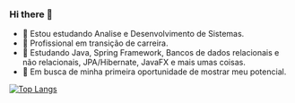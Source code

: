 ### Hi there 👋
- 🌱 Estou estudando Analise e Desenvolvimento de Sistemas.
- 🌱 Profissional em transição de carreira.
- 🌱 Estudando Java, Spring Framework, Bancos de dados relacionais e não relacionais, JPA/Hibernate, JavaFX e mais umas coisas.
- 🔭 Em busca de minha primeira oportunidade de mostrar meu potencial.
<!--
![Anurag's GitHub stats](https://github-readme-stats.vercel.app/api?username=anuraghazra&show_icons=true&theme=transparent)
<picture>
<source 
  srcset="https://github-readme-stats.vercel.app/api?username=anuraghazra&show_icons=true&theme=dark"
  media="(prefers-color-scheme: dark)"
/>
<source
  srcset="https://github-readme-stats.vercel.app/api?username=anuraghazra&show_icons=true"
  media="(prefers-color-scheme: light), (prefers-color-scheme: no-preference)"
/>
<img src="https://github-readme-stats.vercel.app/api?username=anuraghazra&show_icons=true" />
</picture>
-->
[![Top Langs](https://github-readme-stats.vercel.app/api/top-langs/?username=EvertonRussomanno&layout=compact)](https://github.com/EvertonRussomanno/github-readme-stats)
<!--
<div>
<img height="180em" src="https://github-readme-stats.vercel.app/api?username=EvertonRussomanno&show_icons=true&theme=dracula&include_all_commits=true&count_private=true"/>
</div>




**EvertonRussomanno/evertonrussomanno** is a ✨ _special_ ✨ repository because its `README.md` (this file) appears on your GitHub profile.

Here are some ideas to get you started:

- 🔭 I’m currently working on ...
- 🌱 I’m currently learning ...
- 👯 I’m looking to collaborate on ...
- 🤔 I’m looking for help with ...
- 💬 Ask me about ...
- 📫 How to reach me: ...
- 😄 Pronouns: ...
- ⚡ Fun fact: ...
-->
